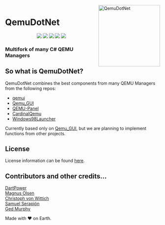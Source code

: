 <img width="200" src="https://i.imgur.com/rUs0lQy.png" alt="QemuDotNet" align="right">
<div align="left">
<h1>QemuDotNet</h1>

<p align="center">

<img src="https://badges.frapsoft.com/os/v1/open-source.svg?v=103" >

<img src="https://img.shields.io/github/stars/dports/QemuDotNet.svg?style=flat">

<img src="https://img.shields.io/github/languages/top/dports/QemuDotNet.svg">

<img src="https://img.shields.io/github/issues/dports/QemuDotNet.svg">

<img src="https://img.shields.io/github/downloads/dports/QemuDotNet/total.svg">

<!--[![Github-CI](https://github.com/dports/QemuDotNet/workflows/CI/badge.svg)](https://github.com/dports/QemuDotNet/actions?query=workflow%3ACI)-->

</p>

<h3>Multifork of many C# QEMU Managers</h3>
</div>

## So what is QemuDotNet?
QemuDotNet combines the best components from many QEMU Managers from the following repos:

* [qemui](https://github.com/WitherOrNot/qemui)
* [Qemu_GUI](https://github.com/reactos/Qemu_GUI)
* [QEMU-Panel](https://github.com/i3boyacc/QEMU-Panel)
* [CardinalQemu](https://github.com/ianmartinez/CardinalQemu)
* [Windows98Launcher](https://github.com/SpeedStriker243/Windows98Launcher)

Currently based only on [Qemu_GUI](https://github.com/reactos/Qemu_GUI), but we are planning to implement functions from other projects.

## License
License information can be found [here](https://raw.githubusercontent.com/dports/QemuDotNet/main/LICENSE).

## Contributors and other credits...
[DartPower](https://github.com/dartpower)  
[Magnus Olsen](mailto:greatlord@reactos.org)  
[Christoph von Wittich](mailto:Christoph_vW@ReactOS.org)  
[Samuel Serapión](mailto:samcharly@hotmail.com)  
[Ged Murphy](mailto:gedmurphy@reactos.org)  

Made with &#9829; on Earth.
